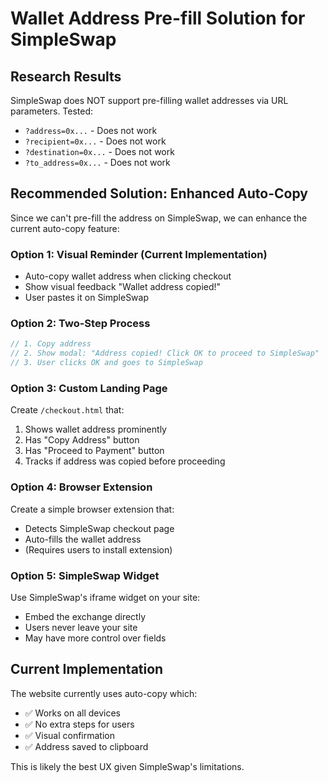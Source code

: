 # Wallet Address Pre-fill Solution for SimpleSwap

## Research Results
SimpleSwap does NOT support pre-filling wallet addresses via URL parameters. Tested:
- `?address=0x...` - Does not work
- `?recipient=0x...` - Does not work  
- `?destination=0x...` - Does not work
- `?to_address=0x...` - Does not work

## Recommended Solution: Enhanced Auto-Copy

Since we can't pre-fill the address on SimpleSwap, we can enhance the current auto-copy feature:

### Option 1: Visual Reminder (Current Implementation)
- Auto-copy wallet address when clicking checkout
- Show visual feedback "Wallet address copied!"
- User pastes it on SimpleSwap

### Option 2: Two-Step Process
```javascript
// 1. Copy address
// 2. Show modal: "Address copied! Click OK to proceed to SimpleSwap"
// 3. User clicks OK and goes to SimpleSwap
```

### Option 3: Custom Landing Page
Create `/checkout.html` that:
1. Shows wallet address prominently
2. Has "Copy Address" button
3. Has "Proceed to Payment" button
4. Tracks if address was copied before proceeding

### Option 4: Browser Extension
Create a simple browser extension that:
- Detects SimpleSwap checkout page
- Auto-fills the wallet address
- (Requires users to install extension)

### Option 5: SimpleSwap Widget
Use SimpleSwap's iframe widget on your site:
- Embed the exchange directly
- Users never leave your site
- May have more control over fields

## Current Implementation
The website currently uses auto-copy which:
- ✅ Works on all devices
- ✅ No extra steps for users
- ✅ Visual confirmation
- ✅ Address saved to clipboard

This is likely the best UX given SimpleSwap's limitations.